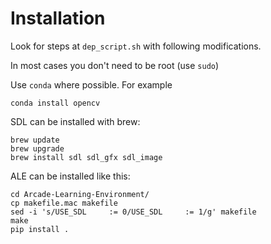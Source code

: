 Installation
============
Look for steps at `dep_script.sh` with following modifications.

In most cases you don't need to be root (use `sudo`)

Use `conda` where possible. For example

    conda install opencv

SDL can be installed with brew:

    brew update
    brew upgrade
    brew install sdl sdl_gfx sdl_image

ALE can be installed like this:

    cd Arcade-Learning-Environment/
    cp makefile.mac makefile
    sed -i 's/USE_SDL     := 0/USE_SDL     := 1/g' makefile
    make
    pip install .

